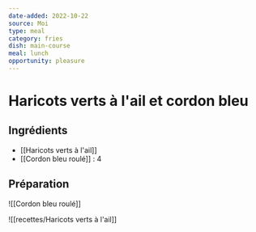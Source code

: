 ```yaml
---
date-added: 2022-10-22
source: Moi
type: meal
category: fries
dish: main-course
meal: lunch
opportunity: pleasure
---
```


# Haricots verts à l'ail et cordon bleu

## Ingrédients

- [[Haricots verts à l'ail]]
- [[Cordon bleu roulé]] : 4

## Préparation

![[Cordon bleu roulé]]

![[recettes/Haricots verts à l'ail]]